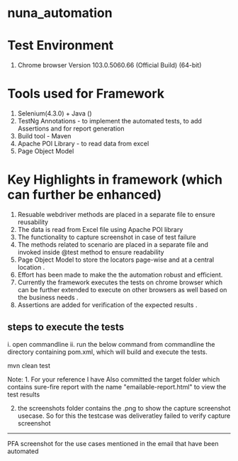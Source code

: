 # nuna_automation

# Test Environment 
1. Chrome browser Version 103.0.5060.66 (Official Build) (64-bit)
# Tools used for Framework 

1. Selenium(4.3.0) + Java () 
2. TestNg Annotations - to implement the automated tests, to add Assertions  and for report generation
3. Build tool - Maven 
4. Apache POI Library - to read data from excel
5. Page Object Model 

# Key Highlights in framework (which can further be enhanced)

1. Resuable webdriver methods are placed in a separate file to ensure reusability 
2. The data is read from Excel file using Apache POI library 
3. The functionality to capture screenshot in case of test failure 
4. The methods related to scenario are placed in a separate file and invoked inside @test method to ensure readability
5. Page Object Model to store the locators page-wise and at a central location .
6. Effort has been made to make the the automation robust and efficient. 
7. Currently the framework executes the tests on chrome browser which can be further extended 
to execute on other browsers as well based on the business needs .
8. Assertions are added for verification of the expected results .


## steps to execute the tests 

i. open commandline
ii. run the below command from commandline  the directory containing pom.xml, which will build and 
execute the tests.

mvn clean test


Note: 1. For your reference I have Also committed the target folder which contains 
sure-fire report with the name "emailable-report.html"  to view the test results 


2.  the screenshots folder contains the .png to show the capture screenshot usecase. So for this the testcase was deliveratley failed to verify capture screenshot 

*************************************************************
PFA screenshot for the use cases mentioned in the email that have been automated  
